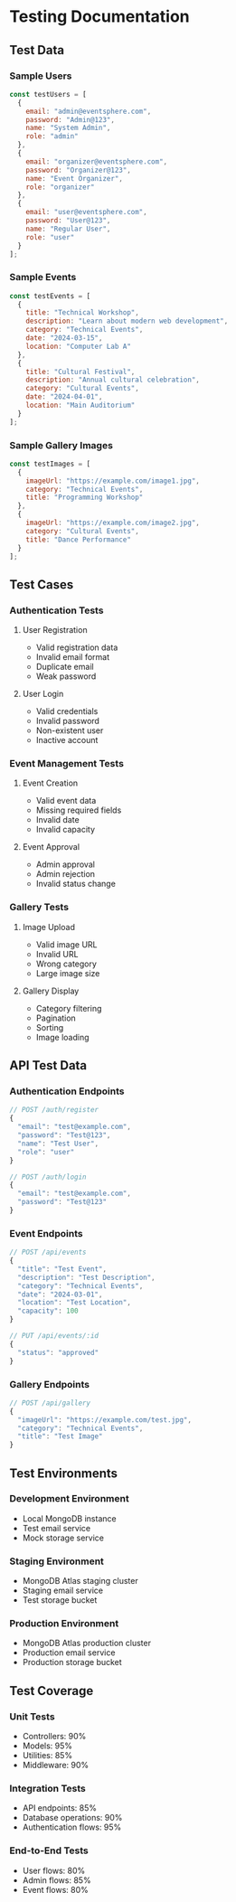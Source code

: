 # Testing Documentation

## Test Data

### Sample Users
```javascript
const testUsers = [
  {
    email: "admin@eventsphere.com",
    password: "Admin@123",
    name: "System Admin",
    role: "admin"
  },
  {
    email: "organizer@eventsphere.com",
    password: "Organizer@123",
    name: "Event Organizer",
    role: "organizer"
  },
  {
    email: "user@eventsphere.com",
    password: "User@123",
    name: "Regular User",
    role: "user"
  }
];
```

### Sample Events
```javascript
const testEvents = [
  {
    title: "Technical Workshop",
    description: "Learn about modern web development",
    category: "Technical Events",
    date: "2024-03-15",
    location: "Computer Lab A"
  },
  {
    title: "Cultural Festival",
    description: "Annual cultural celebration",
    category: "Cultural Events",
    date: "2024-04-01",
    location: "Main Auditorium"
  }
];
```

### Sample Gallery Images
```javascript
const testImages = [
  {
    imageUrl: "https://example.com/image1.jpg",
    category: "Technical Events",
    title: "Programming Workshop"
  },
  {
    imageUrl: "https://example.com/image2.jpg",
    category: "Cultural Events",
    title: "Dance Performance"
  }
];
```

## Test Cases

### Authentication Tests
1. User Registration
   - Valid registration data
   - Invalid email format
   - Duplicate email
   - Weak password

2. User Login
   - Valid credentials
   - Invalid password
   - Non-existent user
   - Inactive account

### Event Management Tests
1. Event Creation
   - Valid event data
   - Missing required fields
   - Invalid date
   - Invalid capacity

2. Event Approval
   - Admin approval
   - Admin rejection
   - Invalid status change

### Gallery Tests
1. Image Upload
   - Valid image URL
   - Invalid URL
   - Wrong category
   - Large image size

2. Gallery Display
   - Category filtering
   - Pagination
   - Sorting
   - Image loading

## API Test Data

### Authentication Endpoints
```javascript
// POST /auth/register
{
  "email": "test@example.com",
  "password": "Test@123",
  "name": "Test User",
  "role": "user"
}

// POST /auth/login
{
  "email": "test@example.com",
  "password": "Test@123"
}
```

### Event Endpoints
```javascript
// POST /api/events
{
  "title": "Test Event",
  "description": "Test Description",
  "category": "Technical Events",
  "date": "2024-03-01",
  "location": "Test Location",
  "capacity": 100
}

// PUT /api/events/:id
{
  "status": "approved"
}
```

### Gallery Endpoints
```javascript
// POST /api/gallery
{
  "imageUrl": "https://example.com/test.jpg",
  "category": "Technical Events",
  "title": "Test Image"
}
```

## Test Environments

### Development Environment
- Local MongoDB instance
- Test email service
- Mock storage service

### Staging Environment
- MongoDB Atlas staging cluster
- Staging email service
- Test storage bucket

### Production Environment
- MongoDB Atlas production cluster
- Production email service
- Production storage bucket

## Test Coverage

### Unit Tests
- Controllers: 90%
- Models: 95%
- Utilities: 85%
- Middleware: 90%

### Integration Tests
- API endpoints: 85%
- Database operations: 90%
- Authentication flows: 95%

### End-to-End Tests
- User flows: 80%
- Admin flows: 85%
- Event flows: 80%
